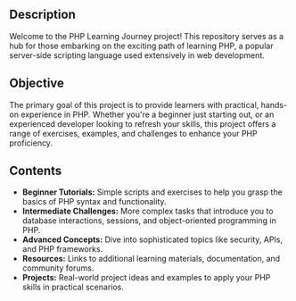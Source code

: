 ## Description

Welcome to the PHP Learning Journey project! This repository serves as a hub for those embarking on the exciting path of learning PHP, a popular server-side scripting language used extensively in web development.

## Objective

The primary goal of this project is to provide learners with practical, hands-on experience in PHP. Whether you're a beginner just starting out, or an experienced developer looking to refresh your skills, this project offers a range of exercises, examples, and challenges to enhance your PHP proficiency.

## Contents

- **Beginner Tutorials:** Simple scripts and exercises to help you grasp the basics of PHP syntax and functionality.
- **Intermediate Challenges:** More complex tasks that introduce you to database interactions, sessions, and object-oriented programming in PHP.
- **Advanced Concepts:** Dive into sophisticated topics like security, APIs, and PHP frameworks.
- **Resources:** Links to additional learning materials, documentation, and community forums.
- **Projects:** Real-world project ideas and examples to apply your PHP skills in practical scenarios.



